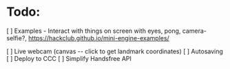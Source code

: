 # Todo:

[ ] Examples - Interact with things on screen with eyes, pong, camera-selfie?, https://hackclub.github.io/mini-engine-examples/


[ ] Live webcam (canvas -- click to get landmark coordinates)
[ ] Autosaving
[ ] Deploy to CCC
[ ] Simplify Handsfree API
